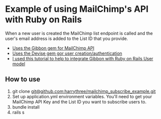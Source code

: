 # Example of using MailChimp's API with Ruby on Rails

When a new user is created the MailChimp list endpoint is called and the user's email address is added to the List ID that you provide.

* [Uses the Gibbon gem for MailChimp API](https://github.com/amro/gibbon)
* [Uses the Devise gem gor user creation/authentication](https://github.com/plataformatec/devise)
* [I used this tutorial to help to integrate Gibbon with Ruby on Rails User model](https://www.uludum.org/courses/120-ruby-on-rails-recipes/subsections/2180-integrating-mailchimp-with-your-rails-application)

## How to use

1. git clone [git@github.com:harrythree/mailchimp_subscribe_example.git](git@github.com:harrythree/mailchimp_subscribe_example.git)
2. Set up application.yml environment variables. You'll need to get your MailChimp API Key and the List ID you want to subscribe users to.
3. bundle install
4. rails s
